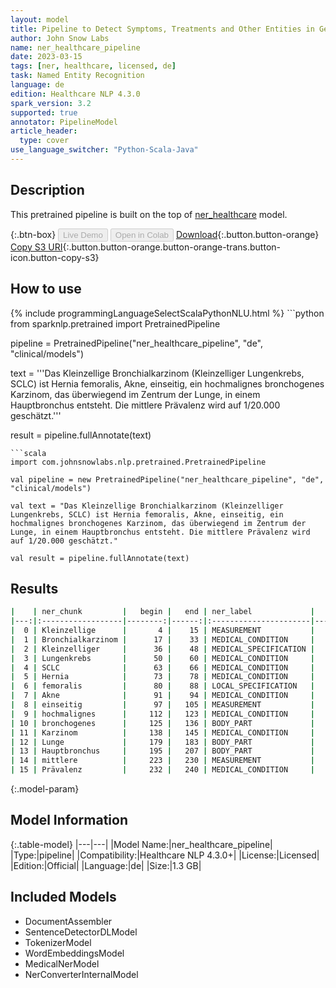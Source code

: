 ```yaml
---
layout: model
title: Pipeline to Detect Symptoms, Treatments and Other Entities in German
author: John Snow Labs
name: ner_healthcare_pipeline
date: 2023-03-15
tags: [ner, healthcare, licensed, de]
task: Named Entity Recognition
language: de
edition: Healthcare NLP 4.3.0
spark_version: 3.2
supported: true
annotator: PipelineModel
article_header:
  type: cover
use_language_switcher: "Python-Scala-Java"
---
```


## Description

This pretrained pipeline is built on the top of [ner_healthcare](https://nlp.johnsnowlabs.com/2021/09/15/ner_healthcare_de.html) model.

{:.btn-box}
<button class="button button-orange" disabled>Live Demo</button>
<button class="button button-orange" disabled>Open in Colab</button>
[Download](https://s3.amazonaws.com/auxdata.johnsnowlabs.com/clinical/models/ner_healthcare_pipeline_de_4.3.0_3.2_1678880382332.zip){:.button.button-orange}
[Copy S3 URI](s3://auxdata.johnsnowlabs.com/clinical/models/ner_healthcare_pipeline_de_4.3.0_3.2_1678880382332.zip){:.button.button-orange.button-orange-trans.button-icon.button-copy-s3}

## How to use



<div class="tabs-box" markdown="1">
{% include programmingLanguageSelectScalaPythonNLU.html %}
```python
from sparknlp.pretrained import PretrainedPipeline

pipeline = PretrainedPipeline("ner_healthcare_pipeline", "de", "clinical/models")

text = '''Das Kleinzellige Bronchialkarzinom (Kleinzelliger Lungenkrebs, SCLC) ist Hernia femoralis, Akne, einseitig, ein hochmalignes bronchogenes Karzinom, das überwiegend im Zentrum der Lunge, in einem Hauptbronchus entsteht. Die mittlere Prävalenz wird auf 1/20.000 geschätzt.'''

result = pipeline.fullAnnotate(text)
```
```scala
import com.johnsnowlabs.nlp.pretrained.PretrainedPipeline

val pipeline = new PretrainedPipeline("ner_healthcare_pipeline", "de", "clinical/models")

val text = "Das Kleinzellige Bronchialkarzinom (Kleinzelliger Lungenkrebs, SCLC) ist Hernia femoralis, Akne, einseitig, ein hochmalignes bronchogenes Karzinom, das überwiegend im Zentrum der Lunge, in einem Hauptbronchus entsteht. Die mittlere Prävalenz wird auf 1/20.000 geschätzt."

val result = pipeline.fullAnnotate(text)
```
</div>

## Results

```bash
|    | ner_chunk         |   begin |   end | ner_label             |   confidence |
|---:|:------------------|--------:|------:|:----------------------|-------------:|
|  0 | Kleinzellige      |       4 |    15 | MEASUREMENT           |       0.6897 |
|  1 | Bronchialkarzinom |      17 |    33 | MEDICAL_CONDITION     |       0.8983 |
|  2 | Kleinzelliger     |      36 |    48 | MEDICAL_SPECIFICATION |       0.1777 |
|  3 | Lungenkrebs       |      50 |    60 | MEDICAL_CONDITION     |       0.9776 |
|  4 | SCLC              |      63 |    66 | MEDICAL_CONDITION     |       0.9626 |
|  5 | Hernia            |      73 |    78 | MEDICAL_CONDITION     |       0.8177 |
|  6 | femoralis         |      80 |    88 | LOCAL_SPECIFICATION   |       0.9119 |
|  7 | Akne              |      91 |    94 | MEDICAL_CONDITION     |       0.9995 |
|  8 | einseitig         |      97 |   105 | MEASUREMENT           |       0.909  |
|  9 | hochmalignes      |     112 |   123 | MEDICAL_CONDITION     |       0.6778 |
| 10 | bronchogenes      |     125 |   136 | BODY_PART             |       0.621  |
| 11 | Karzinom          |     138 |   145 | MEDICAL_CONDITION     |       0.8118 |
| 12 | Lunge             |     179 |   183 | BODY_PART             |       0.9985 |
| 13 | Hauptbronchus     |     195 |   207 | BODY_PART             |       0.9864 |
| 14 | mittlere          |     223 |   230 | MEASUREMENT           |       0.9651 |
| 15 | Prävalenz         |     232 |   240 | MEDICAL_CONDITION     |       0.9833 |
```

{:.model-param}
## Model Information

{:.table-model}
|---|---|
|Model Name:|ner_healthcare_pipeline|
|Type:|pipeline|
|Compatibility:|Healthcare NLP 4.3.0+|
|License:|Licensed|
|Edition:|Official|
|Language:|de|
|Size:|1.3 GB|

## Included Models

- DocumentAssembler
- SentenceDetectorDLModel
- TokenizerModel
- WordEmbeddingsModel
- MedicalNerModel
- NerConverterInternalModel